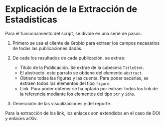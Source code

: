 # Explicación de la Extracción de Estadísticas

Para el funcionamiento del script, se divide en una serie de pasos:
1. Primero se usa el cliente de Grobid para extraer los campos necesarios de todas las publicaciones dadas.
2. De cada los resultados de cada publicación, se extrae:
    - Titulo de la Publicación. Se extrae de la cabecera `TitleStmt`.
    - El abstracto. este parrafo se obtiene del elemento `abstract`. 
    - Obtiene todas las figuras y las cuenta. Para poder sacarlas, se extraen todos los 
    elementos del tipo `figure`.
    - Link. Para poder obtener se ha optado por extraer todos los link de la referencia mediante
    los elementos del tipo `ptr` y `idno`. 

3. Generación de las visualizaciones y del reporte.

Para la extracción de los link, los enlaces son extendidos en el caso de DOI y enlaces arXiv.